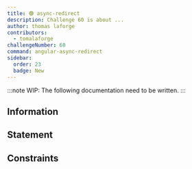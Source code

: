 ```yaml
---
title: 🟢 async-redirect
description: Challenge 60 is about ...
author: thomas laforge
contributors:
  - tomalaforge
challengeNumber: 60
command: angular-async-redirect
sidebar:
  order: 23
  badge: New
---
```


:::note
WIP: The following documentation need to be written.
:::

## Information

## Statement

## Constraints

